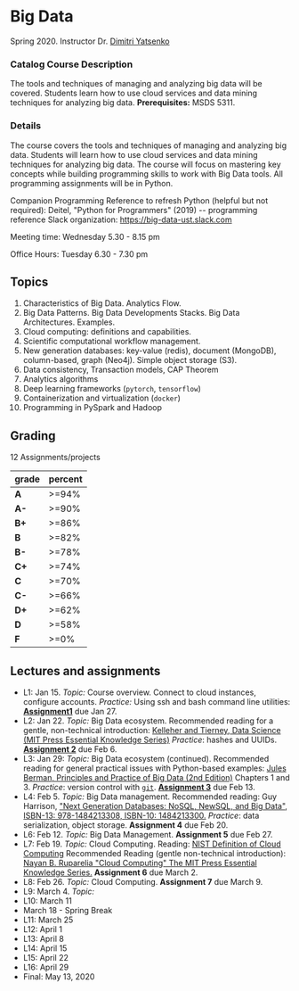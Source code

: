 # Big Data

Spring 2020.  Instructor Dr. [Dimitri Yatsenko](https://github.com/dimitri-yatsenko)

### Catalog Course Description
The tools and techniques of managing and analyzing big data will be covered. Students learn how to use cloud services and data mining techniques for analyzing big data. **Prerequisites:** MSDS 5311.

### Details 
The course covers the tools and techniques of managing and analyzing big data.  Students will learn how to use cloud services and data mining techniques for analyzing big data.  The course will focus on mastering key concepts while building programming skills to work with Big Data tools.  All programming assignments will be in Python.

Companion Programming Reference to refresh Python (helpful but not required):  Deitel, "Python for Programmers" (2019) -- programming reference 
Slack organization: https://big-data-ust.slack.com

Meeting time: Wednesday 5.30 - 8.15 pm

Office Hours: Tuesday 6.30 - 7.30 pm

## Topics 
1. Characteristics of Big Data. Analytics Flow. 
2. Big Data Patterns. Big Data Developments Stacks. Big Data Architectures. Examples.
3. Cloud computing: definitions and capabilities. 
4. Scientific computational workflow management. 
6. New generation databases: key-value (redis), document (MongoDB), column-based, graph (Neo4j). Simple object storage (S3).
7. Data consistency, Transaction models, CAP Theorem
8. Analytics algorithms
9. Deep learning frameworks (`pytorch`, `tensorflow`)
9. Containerization and virtualization (`docker`)
9. Programming in PySpark and Hadoop

## Grading 
12 Assignments/projects 

|grade| percent |
|---|---|
|**A** |>=94%|
|**A-**|>=90%|
|**B+**|>=86%|
|**B**|>=82%|
|**B-**|>=78%|
|**C+**|>=74%|
|**C**|>=70%|
|**C-**|>=66%|
|**D+**|>=62%|
|**D**|>=58%|
|**F**|>=0%|


## Lectures and assignments 
* L1: Jan 15. *Topic:* Course overview. Connect to cloud instances, configure accounts. *Practice:* Using ssh and bash command line utilities: [**Assignment1**](Assign01.md) due Jan 27.
* L2: Jan 22. *Topic:* Big Data ecosystem.  Recommended reading for a gentle, non-technical introduction: [Kelleher and Tierney, Data Science (MIT Press Essential Knowledge Series)](https://www.amazon.com/Data-Science-Press-Essential-Knowledge/dp/0262535432/) *Practice*: hashes and UUIDs. [**Assignment 2**](Assign02.md) due Feb 6.
* L3: Jan 29: *Topic:* Big Data ecosystem (continued). Recommended reading for general practical issues with Python-based examples: [Jules Berman, Principles and Practice of Big Data (2nd Edition)](https://learning.oreilly.com/library/view/principles-and-practice/9780128156100/B9780128156094000108.xhtml) Chapters 1 and 3.  *Practice*: version control with [`git`](https://towardsdatascience.com/why-git-and-how-to-use-git-as-a-data-scientist-4fa2d3bdc197). [**Assignment 3**](Assign03.md) due Feb 13.
* L4: Feb 5. *Topic:* Big Data management.  Recommended reading: Guy Harrison, ["Next Generation Databases: NoSQL, NewSQL, and Big Data", ISBN-13: 978-1484213308, ISBN-10: 1484213300.](https://www.amazon.com/Next-Generation-Databases-NoSQLand-Data/dp/1484213300) *Practice*: data serialization, object storage. **Assignment 4** due Feb 20.
* L6: Feb 12. *Topic:* Big Data Management. **Assignment 5** due Feb 27.
* L7: Feb 19. *Topic:* Cloud Computing. Reading: [NIST Definition of Cloud Computing](https://nvlpubs.nist.gov/nistpubs/Legacy/SP/nistspecialpublication800-145.pdf) Recommended Reading (gentle non-technical introduction): [Nayan B. Ruparelia "Cloud Computing" The MIT Press Essential Knowledge Series.](https://www.amazon.com/Cloud-Computing-Press-Essential-Knowledge/dp/0262529092/) **Assignment 6** due March 2.
* L8: Feb 26. *Topic:* Cloud Computing. **Assignment 7** due March 9.
* L9: March 4. *Topic:*  
* L10: March 11
* March 18 - Spring Break
* L11: March 25
* L12: April 1
* L13: April 8
* L14: April 15
* L15: April 22 
* L16: April 29
* Final: May 13, 2020

